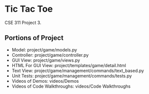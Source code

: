 # Tic Tac Toe 
CSE 311 Project 3. 

## Portions of Project
* Model: project/game/models.py
* Controller: project/game/controller.py
* GUI View: project/game/views.py
* HTML For GUI View: project/templates/game/detail.html
* Text View: project/game/management/commands/text_based.py
* Unit Tests: project/game/management/commands/tests.py
* Videos of Demos: videos/Demos
* Videos of Code Walkthroughs: videos/Code Walkthroughs
